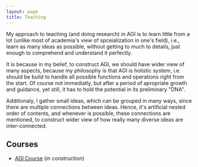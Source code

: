 ```yaml
---
layout: page
title: Teaching
---
```


My approach to teaching (and doing research) in AGI is to learn little from a lot (unlike most of academia's view of spceialization in one's field), i.e., learn as many ideas as possible, without getting to much to details, just enough to comprehend and understand it perfectly.

It is because in my belief, to construct AGI, we should have wider view of many aspects, because my philosophy is that AGI is holistic system, i.e. should be build to handle all possible functions and operations right from the start. Of course not immediatly, but after a period of apropriate growth and guidance, yet still, it has to hold the potential in its preliminary "DNA".

Additionaly, I gather small ideas, which can be grouped in many ways, since there are multiple connections between ideas. Hence, it's artificial nested order of contents, and whenever is possible, these connections are mentioned, to construct wider view of how really many diverse ideas are inter-connected.

## Courses

- [AGI Course](https://shimon-K.github.io/AGI-Course/) (in construction)
